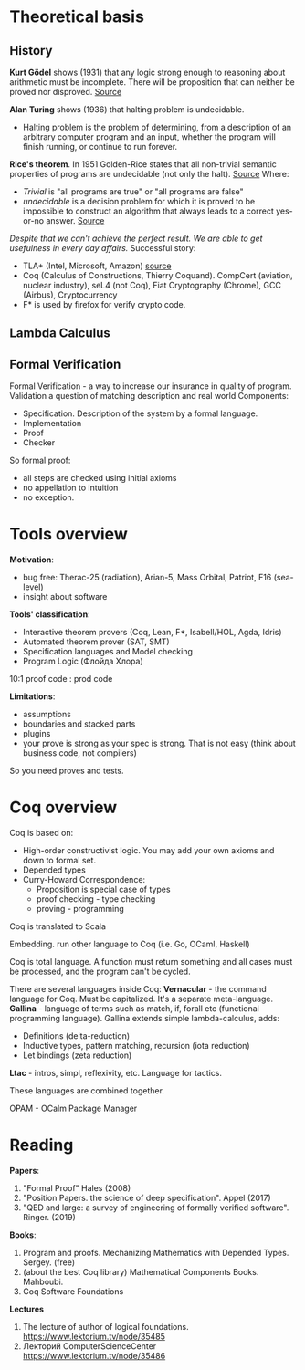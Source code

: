 # Theoretical basis

## History

**Kurt Gödel** shows (1931) that any logic strong enough to reasoning about arithmetic must be incomplete. There will be proposition that can neither be proved nor disproved. [Source](https://en.wikipedia.org/wiki/G%C3%B6del%27s_incompleteness_theorems)

**Alan Turing** shows (1936) that halting problem is undecidable. 
* Halting problem is the problem of determining, from a description of an arbitrary computer program and an input, whether the program will finish running, or continue to run forever.

**Rice's theorem**. In 1951 Golden-Rice states that all non-trivial semantic properties of programs are undecidable (not only the halt). [Source](https://en.wikipedia.org/wiki/Rice%27s_theorem) Where:
* *Trivial* is "all programs are true" or "all programs are false" 
* *undecidable* is a decision problem for which it is proved to be impossible to construct an algorithm that always leads to a correct yes-or-no answer. [Source](https://en.wikipedia.org/wiki/Undecidable_problem)

*Despite that we can't achieve the perfect result. We are able to get usefulness in every day affairs.* Successful story:
* TLA+ (Intel, Microsoft, Amazon) [source](https://ru.wikipedia.org/wiki/TLA%E2%81%BA)
* Coq (Calculus of Constructions, Thierry Coquand). CompCert (aviation, nuclear industry), seL4 (not Coq), Fiat Cryptography (Chrome), GCC (Airbus), Cryptocurrency
* F* is used by firefox for verify crypto code.

## Lambda Calculus

## Formal Verification
Formal Verification - a way to increase our insurance in quality of program. 
Validation a question of matching description and real world
Components:
* Specification. Description of the system by a formal language.
* Implementation
* Proof
* Checker

So formal proof:
* all steps are checked using initial axioms
* no appellation to intuition
* no exception.

# Tools overview

**Motivation**:
* bug free: Therac-25 (radiation), Arian-5, Mass Orbital, Patriot, F16 (sea-level)
* insight about software 

**Tools' classification**:
* Interactive theorem provers (Coq, Lean, F*, Isabell/HOL, Agda, Idris)
* Automated theorem prover (SAT, SMT)
* Specification languages and Model checking
* Program Logic (Флойда Хлора) 

10:1 proof code : prod code

**Limitations**:
* assumptions
* boundaries and stacked parts
* plugins
* your prove is strong as your spec is strong. That is not easy (think about business code, not compilers)

So you need proves and tests.


# Coq overview

Coq is based on:
* High-order constructivist logic. You may add your own axioms and down to formal set.
* Depended types
* Curry-Howard Correspondence:
  * Proposition is special case of types
  * proof checking - type checking
  * proving - programming

Coq is translated to Scala

Embedding. run other language to Coq (i.e. Go, OCaml, Haskell)

Coq is total language. A function must return something and all cases must be processed, and the program can't be cycled.

There are several languages inside Coq: 
**Vernacular** - the command language for Coq. Must be capitalized. It's a separate meta-language.
**Gallina** - language of terms such as match, if, forall etc (functional programming language). Gallina extends simple lambda-calculus, adds:
* Definitions (delta-reduction)
* Inductive types, pattern matching, recursion (iota reduction)
* Let bindings (zeta reduction)

**Ltac** - intros, simpl, reflexivity, etc. Language for tactics.

These languages are combined together. 

OPAM - OCalm Package Manager

# Reading

**Papers**:
1. "Formal Proof" Hales (2008)
1. "Position Papers. the science of deep specification". Appel (2017)
1. "QED and large: a survey of engineering of formally verified software". Ringer. (2019) 

**Books**:
1. Program and proofs. Mechanizing Mathematics with Depended Types. Sergey. (free)
1. (about the best Coq library) Mathematical Components Books. Mahboubi.
1. Coq Software Foundations

**Lectures**
1. The lecture of author of logical foundations. https://www.lektorium.tv/node/35485
1. Лекторий ComputerScienceCenter https://www.lektorium.tv/node/35486